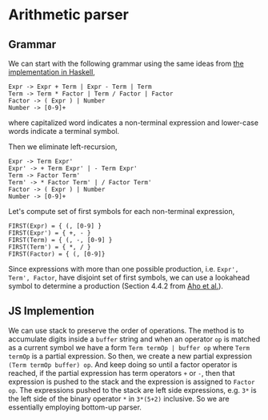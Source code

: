 # Arithmetic parser

## Grammar

We can start with the following grammar using the same ideas from [the implementation in Haskell](https://github.com/nurdann/ArithmeticaHS),
```
Expr -> Expr + Term | Expr - Term | Term
Term -> Term * Factor | Term / Factor | Factor
Factor -> ( Expr ) | Number
Number -> [0-9]+
```
where capitalized word indicates a non-terminal expression and lower-case words indicate a terminal symbol.

Then we eliminate left-recursion,
```
Expr -> Term Expr'
Expr' -> + Term Expr' | - Term Expr'
Term -> Factor Term'
Term' -> * Factor Term' | / Factor Term'
Factor -> ( Expr ) | Number
Number -> [0-9]+
```

Let's compute set of first symbols for each non-terminal expression,
```
FIRST(Expr) = { (, [0-9] }
FIRST(Expr') = { +, - }
FIRST(Term) = { (, -, [0-9] }
FIRST(Term') = { *, / }
FIRST(Factor) = { (, [0-9]}
```

Since expressions with more than one possible production, i.e. `Expr', Term', Factor`, have disjoint set of first symbols, we can use a lookahead symbol to determine a production (Section 4.4.2 from [Aho et al.](https://www.pearson.com/us/higher-education/program/Aho-Compilers/PGM2809377.html)).

## JS Implemention

We can use stack to preserve the order of operations. The method is to accumulate digits inside a `buffer` string and when an operator `op` is matched as a current symbol we have a form `Term termOp | buffer op` where `Term termOp` is a partial expression. So then, we create a new partial expression `(Term termOp buffer) op`. And keep doing so until a factor operator is reached, if the partial expression has term operators `+` or `-`, then that expression is pushed to the stack and the expression is assigned to `Factor op`. The expressions pushed to the stack are left side expressions, e.g. `3*` is the left side of the binary operator `*` in `3*(5+2)` inclusive. So we are essentially employing bottom-up parser.